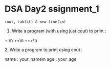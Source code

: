 # DSA Day2 ssignment_1
`cout, tab(\t) & new line(\n)` 
1. Write a program (with using just cout) to print :
<P>+ \n
++\n
+++\n
</p>
2. Write a program to print using cout :

<p>
name : your_name\n
age : your_age
</p>
